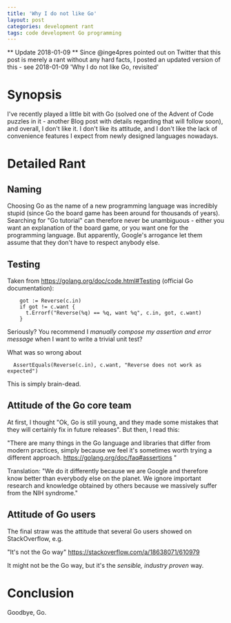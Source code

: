 ```yaml
---
title: 'Why I do not like Go'
layout: post
categories: development rant
tags: code development Go programming
---
```


** Update 2018-01-09 **
Since @inge4pres pointed out on Twitter that this post is merely a rant without any hard facts, I posted an updated version of this - 
see 2018-01-09 'Why I do not like Go, revisited'

# Synopsis
I've recently played a little bit with Go (solved one of the Advent of Code puzzles in it - another Blog post with details regarding that will follow soon), and overall, I don't like it. I don't like its attitude, and I don't like the lack of convenience features I expect from newly designed languages nowadays.

# Detailed Rant

## Naming
Choosing Go as the name of a new programming language was incredibly stupid (since Go the board game has been around for thousands of years). Searching for "Go tutorial" can therefore never be unambiguous - either you want an explanation of the board game, or you want one for the programming language. But apparently, Google's arrogance let them assume that they don't have to respect anybody else.

## Testing 
Taken from https://golang.org/doc/code.html#Testing (official Go documentation):

```
    got := Reverse(c.in)
    if got != c.want {
      t.Errorf("Reverse(%q) == %q, want %q", c.in, got, c.want)
    }
```

Seriously? You recommend I *manually compose my assertion and error message* when I want to write a trivial unit test?

What was so wrong about

```
  AssertEquals(Reverse(c.in), c.want, "Reverse does not work as expected")
```

This is simply brain-dead.

## Attitude of the Go core team
At first, I thought "Ok, Go is still young, and they made some mistakes that they will certainly fix in future releases". But then, I read this: 

"There are many things in the Go language and libraries that differ from modern practices, simply because we feel it's sometimes worth trying a different approach. https://golang.org/doc/faq#assertions
"

Translation: "We do it differently because we are Google and therefore know better than everybody else on the planet. We ignore important research and knowledge obtained by others because we massively suffer from the NIH syndrome."

## Attitude of Go users
The final straw was the attitude that several Go users showed on StackOverflow, e.g. 

 "It's not the Go way" https://stackoverflow.com/a/18638071/610979  

It might not be the Go way, but it's the *sensible, industry proven* way. 

# Conclusion
Goodbye, Go.

 

 

